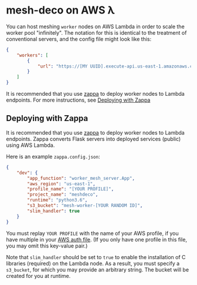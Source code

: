 # mesh-deco on AWS λ

You can host meshing `worker` nodes on AWS Lambda in order to scale the worker pool "infinitely". The notation for this is identical to the treatment of conventional servers, and the config file might look like this:

```json
{
    "workers": [
        {
            "url": "https://[MY UUID].execute-api.us-east-1.amazonaws.com/[MY_URL]/"
        }
    ]
}
```

It is recommended that you use [zappa](https://github.com/Miserlou/Zappa) to deploy worker nodes to Lambda endpoints. For more instructions, see [Deploying with Zappa](#deploying-with-zappa)

## Deploying with Zappa

It is recommended that you use [zappa](https://github.com/Miserlou/Zappa) to deploy worker nodes to Lambda endpoints. Zappa converts Flask servers into deployed services (public) using AWS Lambda.

Here is an example `zappa.config.json`:

```json
{
    "dev": {
        "app_function": "worker_mesh_server.App",
        "aws_region": "us-east-1",
        "profile_name": "[YOUR PROFILE]",
        "project_name": "meshdeco",
        "runtime": "python3.6",
        "s3_bucket": "mesh-worker-[YOUR RANDOM ID]",
        "slim_handler": true
    }
}
```

You must replay `YOUR PROFILE` with the name of your AWS profile, if you have multiple in your [AWS auth file](https://docs.aws.amazon.com/cli/latest/userguide/cli-config-files.html). (If you only have one profile in this file, you may omit this key-value pair.)

Note that `slim_handler` should be set to `true` to enable the installation of C libraries (required) on the Lambda node. As a result, you must specify a `s3_bucket`, for which you may provide an arbitrary string. The bucket will be created for you at runtime.
